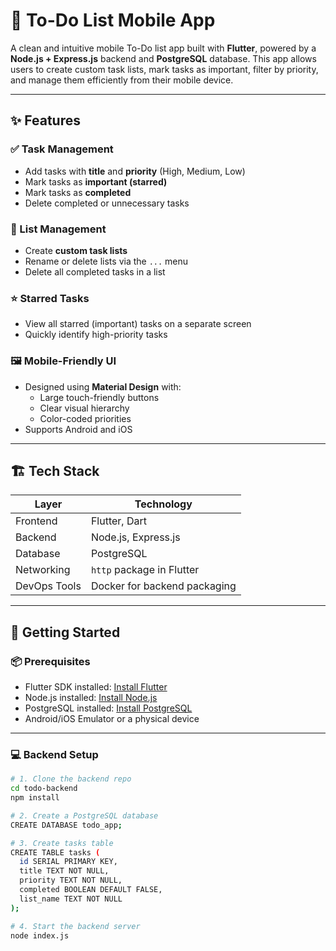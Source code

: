 # 📱 To-Do List Mobile App

A clean and intuitive mobile To-Do list app built with **Flutter**, powered by a **Node.js + Express.js** backend and **PostgreSQL** database. This app allows users to create custom task lists, mark tasks as important, filter by priority, and manage them efficiently from their mobile device.

---

## ✨ Features

### ✅ Task Management
- Add tasks with **title** and **priority** (High, Medium, Low)
- Mark tasks as **important (starred)**
- Mark tasks as **completed**
- Delete completed or unnecessary tasks

### 📂 List Management
- Create **custom task lists**
- Rename or delete lists via the `...` menu
- Delete all completed tasks in a list

### ⭐ Starred Tasks
- View all starred (important) tasks on a separate screen
- Quickly identify high-priority tasks

### 🖼️ Mobile-Friendly UI
- Designed using **Material Design** with:
  - Large touch-friendly buttons
  - Clear visual hierarchy
  - Color-coded priorities
- Supports Android and iOS

---

## 🏗️ Tech Stack

| Layer       | Technology       |
|-------------|------------------|
| Frontend    | Flutter, Dart     |
| Backend     | Node.js, Express.js |
| Database    | PostgreSQL        |
| Networking  | `http` package in Flutter |
| DevOps Tools| Docker for backend packaging |

---

## 🚀 Getting Started

### 📦 Prerequisites
- Flutter SDK installed: [Install Flutter](https://flutter.dev/docs/get-started/install)
- Node.js installed: [Install Node.js](https://nodejs.org/)
- PostgreSQL installed: [Install PostgreSQL](https://www.postgresql.org/download/)
- Android/iOS Emulator or a physical device

---

### 💻 Backend Setup

```bash
# 1. Clone the backend repo
cd todo-backend
npm install

# 2. Create a PostgreSQL database
CREATE DATABASE todo_app;

# 3. Create tasks table
CREATE TABLE tasks (
  id SERIAL PRIMARY KEY,
  title TEXT NOT NULL,
  priority TEXT NOT NULL,
  completed BOOLEAN DEFAULT FALSE,
  list_name TEXT NOT NULL
);

# 4. Start the backend server
node index.js
